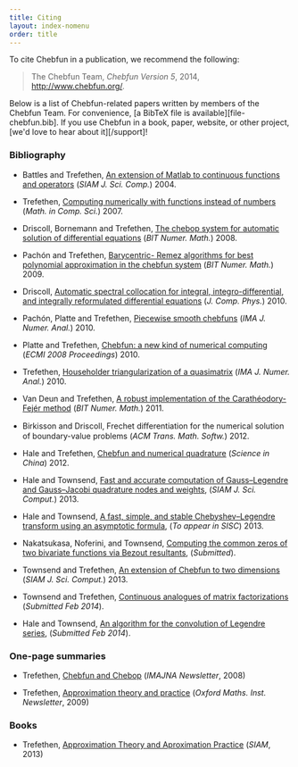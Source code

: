 ```yaml
---
title: Citing
layout: index-nomenu
order: title
---
```


To cite Chebfun in a publication, we recommend the following:

> The Chebfun Team, *Chebfun Version 5*, 2014, http://www.chebfun.org/.

Below is a list of Chebfun-related papers written by members of the Chebfun
Team. For convenience, [a BibTeX file is available][file-chebfun.bib]. If you
use Chebfun in a book, paper, website, or other project,
[we'd love to hear about it][/support]!

### Bibliography

- Battles and Trefethen, <a href="chebfun_paper.pdf" target="_blank">An
  extension of Matlab to continuous functions and operators</a> (*SIAM J. Sci.
  Comp.*) 2004.

- Trefethen, <a href="trefethen_functions.pdf" target="_blank">Computing
  numerically with functions instead of numbers</a> (*Math. in Comp. Sci.*)
  2007.

- Driscoll, Bornemann and Trefethen, <a href="driscoll_born_tref.pdf"
  target="_blank">The chebop system for automatic solution of differential
  equations</a> (*BIT Numer. Math.*) 2008.

- Pach&#243;n and Trefethen, <a href="remez.pdf" target="_blank">Barycentric-
  Remez algorithms for best polynomial approximation in the chebfun system</a>
  (*BIT Numer. Math.*) 2009.

- Driscoll, <a href="driscoll2010.pdf" target="_blank">Automatic spectral
  collocation for integral, integro-differential, and integrally reformulated
  differential equations</a> (*J. Comp. Phys.*) 2010.

- Pach&#243;n, Platte and Trefethen, <a href="pachon_et_al_submitted.pdf"
  target="_blank">Piecewise smooth chebfuns</a> (*IMA J. Numer. Anal.*) 2010.

- Platte and Trefethen, <a href="platte_trefethen.pdf"
  target="_blank">Chebfun: a new kind of numerical computing</a> (*ECMI 2008
  Proceedings*) 2010.

- Trefethen, <a href="trefethen_householder.pdf" target="_blank">Householder
  triangularization of a quasimatrix</a> (*IMA J. Numer. Anal.*) 2010.

- Van Deun and Trefethen, <a
  href="http://eprints.maths.ox.ac.uk/926/1/NA-10-03.pdf" target="_blank">A
  robust implementation of the Carath&#233;odory-Fej&#233;r method</a> (*BIT
  Numer. Math.*) 2011.

- Birkisson and Driscoll, Frechet diﬀerentiation for the numerical solution of
  boundary-value problems (*ACM Trans. Math. Softw.*) 2012.

- Hale and Trefethen, <a href="hale_trefethen_Feb142012.pdf"
  target="_blank">Chebfun and numerical quadrature</a> (*Science in China*)
  2012.

- Hale and Townsend, <a href="HaleTownsend2013a.pdf" target="_blank">Fast and
  accurate computation of Gauss–Legendre and Gauss–Jacobi quadrature nodes and
  weights</a>, (*SIAM J. Sci. Comput.*) 2013.

- Hale and Townsend, <a href="HaleTownsend2013b_PREPRINT.pdf"
  target="_blank">A fast, simple, and stable Chebyshev–Legendre transform
  using an asymptotic formula</a>, (*To appear in SISC*) 2013.

- Nakatsukasa, Noferini, and Townsend, <a href="biroots.pdf"
  target="_blank">Computing the common zeros of two bivariate functions via
  Bezout resultants</a>, (*Submitted*).

- Townsend and Trefethen, <a href="Chebfun2paper.pdf" target="_blank">An
  extension of Chebfun to two dimensions</a> (*SIAM J. Sci. Comput.*) 2013.

- Townsend and Trefethen, <a href="townsend_trefethen2014.pdf"
  target="_blank">Continuous analogues of matrix factorizations</a>
  (*Submitted Feb 2014*).

- Hale and Townsend, <a href="HaleTownsend2014_PREPRINT.pdf"
  target="_blank">An algorithm for the convolution of Legendre series</a>,
  (*Submitted Feb 2014*).

###  One-page summaries

- Trefethen, <a href="trefethen_imana.pdf" target="_blank">Chebfun and
  Chebop</a> (*IMAJNA Newsletter*, 2008)

- Trefethen, <a href="trefethen_newsletter.pdf" target="_blank">Approximation
  theory and practice</a> (*Oxford Maths. Inst. Newsletter*, 2009)

### Books

- Trefethen, <a href="/chebfun/ATAP/" target="_blank">Approximation Theory and
  Aproximation Practice</a> (*SIAM*, 2013)

